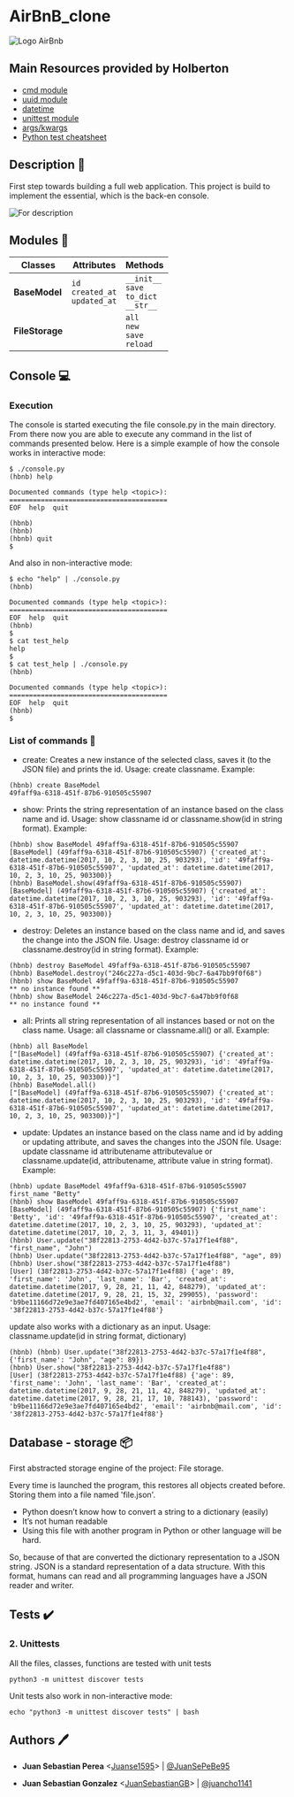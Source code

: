 # AirBnB_clone

![Logo AirBnb](https://github.com/JuanSebastianGB/AirBnB_clone/blob/main/images/65f4a1dd9c51265f49d0.png?raw=true)

## Main Resources provided by Holberton

-   [cmd module](https://intranet.hbtn.io/rltoken/Fx9HXIjmGzbmET4ylYg2Rw "cmd module")
-   [uuid module](https://intranet.hbtn.io/rltoken/eaQ6aELbdqb0WmPddhD00g "uuid module")
-   [datetime](https://intranet.hbtn.io/rltoken/_ySDcgtfrwLkTyQzYHTH0Q "datetime")
-   [unittest module](https://intranet.hbtn.io/rltoken/QX7d4D__xhOJIGIWZBp39g "unittest module")
-   [args/kwargs](https://intranet.hbtn.io/rltoken/jQd3P_uSO0FeU6jlN-z5mg "args/kwargs")
-   [Python test cheatsheet](https://intranet.hbtn.io/rltoken/WPlydsqB0PG0uVcixemv9A "Python test cheatsheet")
## Description :memo:

First step towards building a full web application.
This project is build to implement the essential, which is the back-en console.

![For description](https://github.com/JuanSebastianGB/AirBnB_clone/blob/main/images/815046647d23428a14ca.png?raw=true)

## Modules :file_folder:

| Classes | Attributes | Methods
|--|--|--
| **BaseModel** | `id`<br>`created_at`<br> `updated_at` | `__init__`<br>`save`<br>`to_dict`<br>`__str__`
| **FileStorage** |  | `all`<br>`new`<br>`save`<br>`reload`
## Console :computer:

### Execution

The console is started executing the file console.py in the main directory. From there now you are able to execute any command in the list of commands presented below. Here is a simple example of how the console works in interactive mode:

```
$ ./console.py
(hbnb) help

Documented commands (type help <topic>):
========================================
EOF  help  quit

(hbnb) 
(hbnb) 
(hbnb) quit
$

```

And also in non-interactive mode:

```
$ echo "help" | ./console.py
(hbnb)

Documented commands (type help <topic>):
========================================
EOF  help  quit
(hbnb) 
$
$ cat test_help
help
$
$ cat test_help | ./console.py
(hbnb)

Documented commands (type help <topic>):
========================================
EOF  help  quit
(hbnb) 
$

```

### List of commands :scroll:

- create: Creates a new instance of the selected class, saves it (to the JSON file) and prints the id. Usage: create classname. Example:

```
(hbnb) create BaseModel
49faff9a-6318-451f-87b6-910505c55907
```

- show: Prints the string representation of an instance based on the class name and id. Usage: show classname id or classname.show(id in string format). Example:

```
(hbnb) show BaseModel 49faff9a-6318-451f-87b6-910505c55907
[BaseModel] (49faff9a-6318-451f-87b6-910505c55907) {'created_at': datetime.datetime(2017, 10, 2, 3, 10, 25, 903293), 'id': '49faff9a-6318-451f-87b6-910505c55907', 'updated_at': datetime.datetime(2017, 10, 2, 3, 10, 25, 903300)}
(hbnb) BaseModel.show(49faff9a-6318-451f-87b6-910505c55907)
[BaseModel] (49faff9a-6318-451f-87b6-910505c55907) {'created_at': datetime.datetime(2017, 10, 2, 3, 10, 25, 903293), 'id': '49faff9a-6318-451f-87b6-910505c55907', 'updated_at': datetime.datetime(2017, 10, 2, 3, 10, 25, 903300)}
```

- destroy: Deletes an instance based on the class name and id, and saves the change into the JSON file. Usage: destroy classname id or classname.destroy(id in string format). Example:

```
(hbnb) destroy BaseModel 49faff9a-6318-451f-87b6-910505c55907
(hbnb) BaseModel.destroy("246c227a-d5c1-403d-9bc7-6a47bb9f0f68")
(hbnb) show BaseModel 49faff9a-6318-451f-87b6-910505c55907
** no instance found **
(hbnb) show BaseModel 246c227a-d5c1-403d-9bc7-6a47bb9f0f68
** no instance found **
```

- all: Prints all string representation of all instances based or not on the class name. Usage: all classname or classname.all() or all. Example:

```
(hbnb) all BaseModel
["[BaseModel] (49faff9a-6318-451f-87b6-910505c55907) {'created_at': datetime.datetime(2017, 10, 2, 3, 10, 25, 903293), 'id': '49faff9a-6318-451f-87b6-910505c55907', 'updated_at': datetime.datetime(2017, 10, 2, 3, 10, 25, 903300)}"]
(hbnb) BaseModel.all()
["[BaseModel] (49faff9a-6318-451f-87b6-910505c55907) {'created_at': datetime.datetime(2017, 10, 2, 3, 10, 25, 903293), 'id': '49faff9a-6318-451f-87b6-910505c55907', 'updated_at': datetime.datetime(2017, 10, 2, 3, 10, 25, 903300)}"]
```

- update: Updates an instance based on the class name and id by adding or updating attribute, and saves the changes into the JSON file. Usage: update classname id attributename attributevalue or classname.update(id, attributename, attribute value in string format). Example:

```
(hbnb) update BaseModel 49faff9a-6318-451f-87b6-910505c55907 first_name "Betty"
(hbnb) show BaseModel 49faff9a-6318-451f-87b6-910505c55907
[BaseModel] (49faff9a-6318-451f-87b6-910505c55907) {'first_name': 'Betty', 'id': '49faff9a-6318-451f-87b6-910505c55907', 'created_at': datetime.datetime(2017, 10, 2, 3, 10, 25, 903293), 'updated_at': datetime.datetime(2017, 10, 2, 3, 11, 3, 49401)}
(hbnb) User.update("38f22813-2753-4d42-b37c-57a17f1e4f88", "first_name", "John")
(hbnb) User.update("38f22813-2753-4d42-b37c-57a17f1e4f88", "age", 89)
(hbnb) User.show("38f22813-2753-4d42-b37c-57a17f1e4f88")
[User] (38f22813-2753-4d42-b37c-57a17f1e4f88) {'age': 89, 'first_name': 'John', 'last_name': 'Bar', 'created_at': datetime.datetime(2017, 9, 28, 21, 11, 42, 848279), 'updated_at': datetime.datetime(2017, 9, 28, 21, 15, 32, 299055), 'password': 'b9be11166d72e9e3ae7fd407165e4bd2', 'email': 'airbnb@mail.com', 'id': '38f22813-2753-4d42-b37c-57a17f1e4f88'}
```

update also works with a dictionary as an input. Usage: classname.update(id in string format, dictionary)

```
(hbnb) (hbnb) User.update("38f22813-2753-4d42-b37c-57a17f1e4f88", {'first_name': "John", "age": 89})
(hbnb) User.show("38f22813-2753-4d42-b37c-57a17f1e4f88")
[User] (38f22813-2753-4d42-b37c-57a17f1e4f88) {'age': 89, 'first_name': 'John', 'last_name': 'Bar', 'created_at': datetime.datetime(2017, 9, 28, 21, 11, 42, 848279), 'updated_at': datetime.datetime(2017, 9, 28, 21, 17, 10, 788143), 'password': 'b9be11166d72e9e3ae7fd407165e4bd2', 'email': 'airbnb@mail.com', 'id': '38f22813-2753-4d42-b37c-57a17f1e4f88'}
```

## Database - storage :package:  

First abstracted storage engine of the project: File storage.

Every time is launched the program, this restores all objects created before. Storing them into a file named 'file.json'.

-   Python doesn’t know how to convert a string to a dictionary (easily)
-   It’s not human readable
-   Using this file with another program in Python or other language will be hard.

So, because of that are converted the dictionary representation to a JSON string. JSON is a standard representation of a data structure. With this format, humans can read and all programming languages have a JSON reader and writer.

## Tests :heavy_check_mark:

### 2. Unittests

All the files, classes, functions are tested with unit tests

```
python3 -m unittest discover tests
```



Unit tests also work in non-interactive mode:

```
echo "python3 -m unittest discover tests" | bash
```

  
## Authors :pen:

-   **Juan Sebastian Perea**  <[Juanse1595](https://github.com/Juanse1595)> | [@JuanSePeBe95](https://twitter.com/JuanSePeBe95)

-   **Juan Sebastian Gonzalez**  <[JuanSebastianGB](https://github.com/JuanSebastianGB)> | [@juancho1141](https://twitter.com/juancho1141)